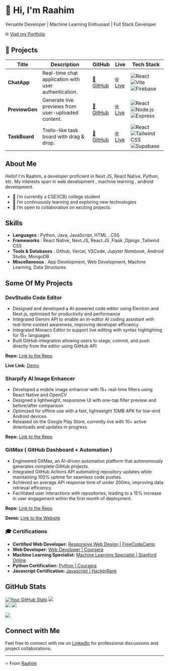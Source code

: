 # 👋 Hi, I'm Raahim

Versatile Developer | Machine Learning Enthusiast | Full Stack Developer

🌐 [Visit my Portfolio](https://raahim-portfolio.vercel.app/)

## 🚀 Projects

| Title | Description | GitHub | Live | Tech Stack |
|-------|-------------|--------|------|------------|
| **ChatApp** | Real-time chat application with user authentication. | [🔗 GitHub](https://github.com/yourusername/chatapp) | [🌐 Live](https://chatapp.vercel.app) | ![React](https://img.shields.io/badge/React-20232A?style=flat&logo=react&logoColor=61DAFB) ![Vite](https://img.shields.io/badge/Vite-646CFF?style=flat&logo=vite&logoColor=white) ![Firebase](https://img.shields.io/badge/Firebase-FFCA28?style=flat&logo=firebase&logoColor=black) |
| **PreviewGen** | Generate live previews from user-uploaded content. | [🔗 GitHub](https://github.com/yourusername/previewgen) | [🌐 Live](https://previewgen.vercel.app) | ![React](https://img.shields.io/badge/React-20232A?style=flat&logo=react&logoColor=61DAFB) ![Node.js](https://img.shields.io/badge/Node.js-339933?style=flat&logo=node.js&logoColor=white) ![Express](https://img.shields.io/badge/Express-000000?style=flat&logo=express&logoColor=white) |
| **TaskBoard** | Trello-like task board with drag & drop. | [🔗 GitHub](https://github.com/yourusername/taskboard) | [🌐 Live](https://taskboard.vercel.app) | ![React](https://img.shields.io/badge/React-20232A?style=flat&logo=react&logoColor=61DAFB) ![Tailwind CSS](https://img.shields.io/badge/TailwindCSS-06B6D4?style=flat&logo=tailwindcss&logoColor=white) ![Supabase](https://img.shields.io/badge/Supabase-3ECF8E?style=flat&logo=supabase&logoColor=white) |


## About Me

Hello! I'm Raahim, a developer proficient in Next JS, React Native, Python, etc. My interests span in web development , machine learning , android development.

- 🔭 I’m currently a CSE(ICB) college student 
- 🌱 I’m continuously learning and exploring new technologies
- 👯 I’m open to collaboration on exciting projects

## Skills


- **Languages** : Python, Java, JavaScript, HTML , CSS
- **Frameworks** : React Native, Next.JS, React.JS ,Flask ,Django ,Tailwind CSS
- **Tools & Databases** : Github, Vercel, VSCode, Jupyter Notebook, Android Studio, MongoDB
- **Miscellaneous** : App Development, Web Development, Machine Learning, Data Structures



## Some Of My Projects

### DevStudio Code Editor 

- Designed and developed a AI-powered code editor using Electron and Next.js, optimized for productivity and performance
- Integrated Gemini API to enable an in-editor AI coding assistant with real-time context awareness, improving developer efficiency
- Integrated Monaco Editor to support live editing with syntax highlighting for 15+ languages
- Built GitHub integration allowing users to stage, commit, and push directly from the editor using GitHub API


**Repo:** [Link to the Repo](https://github.com/Raahim2/DevStudio)

**Live Link:** [Demo](https://devstudio-ai.vercel.app/)


### Sharpify AI Image Enhancer

- Developed a mobile image enhancer with 15+ real-time filters using React Native and OpenCV
- Designed a lightweight, responsive UI with one-tap filter preview and before/after comparison
- Optimized for offline use with a fast, lightweight 10MB APK for low-end Android devices
- Released on the Google Play Store, currently live with 10+ active downloads and updates in progress

**Repo:** [Link to the Repo](https://github.com/Raahim2/Sharpify)

### GitMax ( GitHub Dashboard + Automation )

- Engineered GitMax, an AI-driven automation platform that autonomously generates complete GitHub projects.
- Integrated GitHub Actions API automating repository updates while maintaining 100% uptime for seamless code pushes.
- Achieved an average API response time of under 200ms, improving data retrieval efficiency.
- Facilitated user interactions with repositories, leading to a 15% increase in user engagement within the first month of deployment.

**Repo:** [Link to the Repo](https://github.com/Raahim2/GitMax)

**Demo:** [Link to the Website](https://gitmax.vercel.app)
  


### 🎓 Certifications

- **Certified Web Developer:** [Responsive Web Design  | FreeCodeCamp ](https://www.freecodecamp.org/certification/fcccf6c7a77-76df-4cc4-a231-3eefe5b90cf8/responsive-web-design)
- **Web Developer:** [Web Devoloper | Coursera ](https://www.coursera.org/account/accomplishments/verify/Q9H7J2S8D3GR)
- **Machine Learning Specialist:** [Machine Learning Specialist | Stanford Online ](https://coursera.org/share/bda974f17b41c59198363d4bd10b4665)
- **Python Certification:** [Python | Coursera ](https://coursera.org/share/9415545eed03d47d25b037781d375e4a)
- **Javascript Certification:** [Javascript | HackerRank ](https://www.hackerrank.com/certificates/86a83c2330d5)



## GitHub Stats

[![Your GitHub Stats](https://github-readme-stats.vercel.app/api?username=Raahim2&icons=true&hide=contribs&theme=dark)](https://github.com/anuraghazra/github-readme-stats)
![](https://github-readme-streak-stats.herokuapp.com/?user=Raahim2&theme=dark&hide_border=false)<br/>
![](https://github-readme-stats.vercel.app/api/top-langs/?username=Raahim2&theme=dark&hide_border=false&include_all_commits=true&count_private=false&layout=compact)
![](https://github-profile-trophy.vercel.app/?username=Raahim2&theme=radical&no-frame=false&no-bg=false&margin-w=4)

[![](https://visitcount.itsvg.in/api?id=Raahim2&icon=2&color=0)](https://visitcount.itsvg.in)
## Connect with Me

Feel free to connect with me on [LinkedIn](https://www.linkedin.com/in/raahim-shaikh-5a186024a) for professional discussions and project collaborations.

---

⭐️ From [Raahim](https://www.linkedin.com/in/raahim-shaikh-5a186024a)
